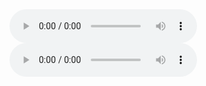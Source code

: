 <audio controls>
  <source src="https://bafybeih5zqn7forjw7qosezxqvoibfeb5qcpfvljak24tvyxvuux7i3zfu.ipfs.dweb.link/?filename=Sy+Montgomery+-+Tamed+and+Untamed.m4b" type="audio/mpeg">
</audio>

<audio controls>
  <source src="https://bafybeifxw2wqmeykvimqkwe7puf4rorsxy54xbhm7ggmasi5can3cauvkq.ipfs.dweb.link/?filename=Sy+Montgomery+-+How+to+Be+a+Good+Creature.m4b" type="audio/mpeg">
</audio>
